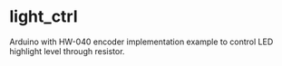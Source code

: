 # light_ctrl

Arduino with HW-040 encoder implementation example to control LED highlight level through resistor.
